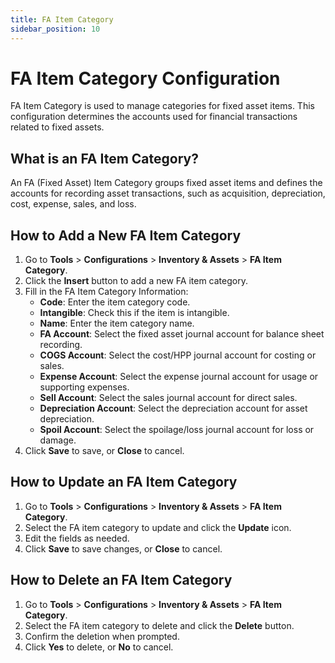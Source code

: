 ```yaml
---
title: FA Item Category
sidebar_position: 10
---
```


# FA Item Category Configuration

FA Item Category is used to manage categories for fixed asset items. This configuration determines the accounts used for financial transactions related to fixed assets.

## What is an FA Item Category?

An FA (Fixed Asset) Item Category groups fixed asset items and defines the accounts for recording asset transactions, such as acquisition, depreciation, cost, expense, sales, and loss.

## How to Add a New FA Item Category

1. Go to **Tools** > **Configurations** > **Inventory & Assets** > **FA Item Category**.
2. Click the **Insert** button to add a new FA item category.
3. Fill in the FA Item Category Information:
   - **Code**: Enter the item category code.
   - **Intangible**: Check this if the item is intangible.
   - **Name**: Enter the item category name.
   - **FA Account**: Select the fixed asset journal account for balance sheet recording.
   - **COGS Account**: Select the cost/HPP journal account for costing or sales.
   - **Expense Account**: Select the expense journal account for usage or supporting expenses.
   - **Sell Account**: Select the sales journal account for direct sales.
   - **Depreciation Account**: Select the depreciation account for asset depreciation.
   - **Spoil Account**: Select the spoilage/loss journal account for loss or damage.
4. Click **Save** to save, or **Close** to cancel.

## How to Update an FA Item Category

1. Go to **Tools** > **Configurations** > **Inventory & Assets** > **FA Item Category**.
2. Select the FA item category to update and click the **Update** icon.
3. Edit the fields as needed.
4. Click **Save** to save changes, or **Close** to cancel.

## How to Delete an FA Item Category

1. Go to **Tools** > **Configurations** > **Inventory & Assets** > **FA Item Category**.
2. Select the FA item category to delete and click the **Delete** button.
3. Confirm the deletion when prompted.
4. Click **Yes** to delete, or **No** to cancel.
